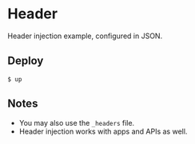 
# Header

Header injection example, configured in JSON.

## Deploy

```
$ up
```

## Notes

- You may also use the `_headers` file.
- Header injection works with apps and APIs as well.
